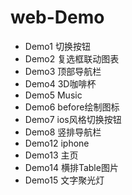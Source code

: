 # web-Demo


- Demo1 切换按钮
- Demo2 复选框联动图表
- Demo3 顶部导航栏
- Demo4 3D咖啡杯
- Demo5 Music
- Demo6 before绘制图标
- Demo7 ios风格切换按钮
- Demo8 竖排导航栏
- Demo12 iphone
- Demo13 主页
- Demo14 横排Table图片
- Demo15 文字聚光灯